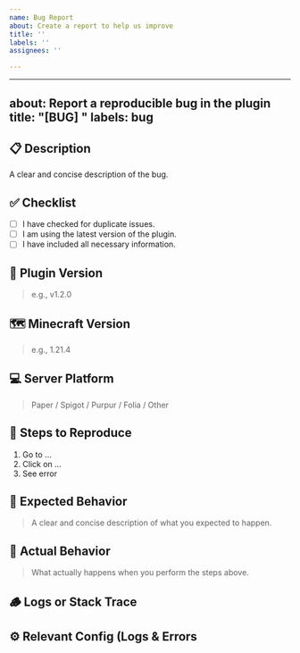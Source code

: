 ```yaml
---
name: Bug Report
about: Create a report to help us improve
title: ''
labels: ''
assignees: ''

---
```


---
about: Report a reproducible bug in the plugin
title: "[BUG] "
labels: bug
---

## 📋 Description
A clear and concise description of the bug.

## ✅ Checklist
- [ ] I have checked for duplicate issues.
- [ ] I am using the latest version of the plugin.
- [ ] I have included all necessary information.

## 🧪 Plugin Version
> e.g., v1.2.0

## 🗺️ Minecraft Version
> e.g., 1.21.4

## 💻 Server Platform
> Paper / Spigot / Purpur / Folia / Other

## 🔁 Steps to Reproduce
1. Go to ...
2. Click on ...
3. See error

## 🧾 Expected Behavior
> A clear and concise description of what you expected to happen.

## 🐛 Actual Behavior
> What actually happens when you perform the steps above.

## 🪵 Logs or Stack Trace

## ⚙️ Relevant Config (Logs & Errors
